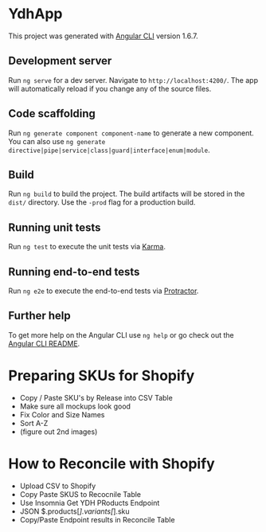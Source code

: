 # YdhApp

This project was generated with [Angular CLI](https://github.com/angular/angular-cli) version 1.6.7.

## Development server

Run `ng serve` for a dev server. Navigate to `http://localhost:4200/`. The app will automatically reload if you change any of the source files.

## Code scaffolding

Run `ng generate component component-name` to generate a new component. You can also use `ng generate directive|pipe|service|class|guard|interface|enum|module`.

## Build

Run `ng build` to build the project. The build artifacts will be stored in the `dist/` directory. Use the `-prod` flag for a production build.

## Running unit tests

Run `ng test` to execute the unit tests via [Karma](https://karma-runner.github.io).

## Running end-to-end tests

Run `ng e2e` to execute the end-to-end tests via [Protractor](http://www.protractortest.org/).

## Further help

To get more help on the Angular CLI use `ng help` or go check out the [Angular CLI README](https://github.com/angular/angular-cli/blob/master/README.md).

# Preparing SKUs for Shopify

- Copy / Paste SKU's by Release into CSV Table
- Make sure all mockups look good
- Fix Color and Size Names
- Sort A-Z
- (figure out 2nd images)

# How to Reconcile with Shopify

- Upload CSV to Shopify
- Copy Paste SKUS to Recocnile Table
- Use Insomnia Get YDH PRoducts Endpoint
- JSON \$.products[*].variants[*].sku
- Copy/Paste Endpoint results in Reconcile Table
